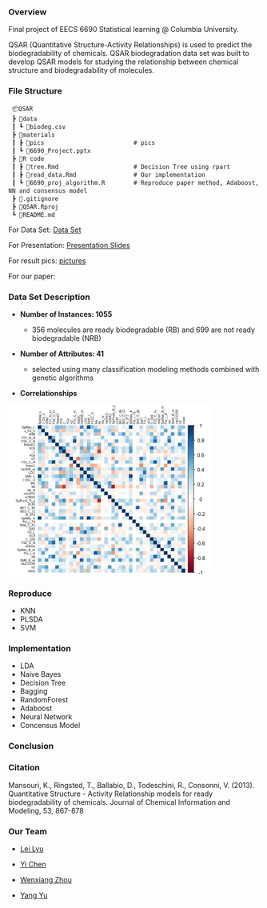 ### Overview

Final project of EECS 6690 Statistical learning @ Columbia University.

QSAR (Quantitative Structure-Activity Relationships) is used to predict the biodegradability of chemicals. QSAR biodegradation data set was built to develop QSAR models for studying the relationship between chemical structure and biodegradability of molecules.

### File Structure

```
 📦QSAR
 ┣ 📂data
 ┃ ┗ 📜biodeg.csv        
 ┣ 📂materials
 ┃ ┣ 📂pics                         # pics
 ┃ ┗ 📜6690_Project.pptx
 ┣ 📂R code
 ┃ ┣ 📜tree.Rmd                     # Decision Tree using rpart
 ┃ ┣ 📜read_data.Rmd                # Our implementation
 ┃ ┗ 📜6690_proj_algorithm.R        # Reproduce paper method, Adaboost, NN and consensus model 
 ┣ 📜.gitignore
 ┣ 📜QSAR.Rproj
 ┗ 📜README.md
```

For Data Set: [Data Set](https://archive.ics.uci.edu/ml/datasets/QSAR+biodegradation)

For Presentation: [Presentation Slides](./materials/6690_Project.pptx)

For result pics: [pictures](./materials/pics)

For our paper: []()

### Data Set Description

- **Number of Instances: 1055** 
  - 356 molecules are ready biodegradable (RB) and 699 are not ready biodegradable (NRB)

- **Number of Attributes: 41** 
  - selected using many classification modeling methods combined with genetic algorithms
- **Correlationships**

<img src="./materials/pics/correlations.png" style = "zoom:40%">

### Reproduce

- KNN
- PLSDA
- SVM

### Implementation

- LDA
- Naive Bayes
- Decision Tree
- Bagging
- RandomForest
- Adaboost
- Neural Network
- Concensus Model

### Conclusion

### Citation

Mansouri, K., Ringsted, T., Ballabio, D., Todeschini, R., Consonni, V. (2013). Quantitative Structure - Activity Relationship models for ready biodegradability of chemicals. Journal of Chemical Information and Modeling, 53, 867-878

### Our Team

- [Lei Lyu](https://github.com/ll-l-77)

- [Yi Chen](https://github.com/YiChennee)
- [Wenxiang Zhou](https://github.com/ShionWayne)
- [Yang Yu](https://github.com/peteryoungy)
